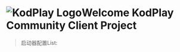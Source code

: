 # ![KodPlay Logo](https://game.kodplay.com/wp-content/uploads/2022/02/icon.ico)Welcome KodPlay Community Client Project







>  启动器配置List:
>
> 

